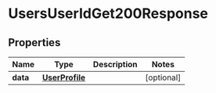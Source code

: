 

# UsersUserIdGet200Response


## Properties

| Name | Type | Description | Notes |
|------------ | ------------- | ------------- | -------------|
|**data** | [**UserProfile**](UserProfile.md) |  |  [optional] |



